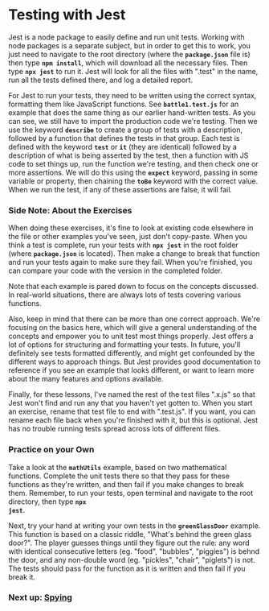 # Testing with Jest

Jest is a node package to easily define and run unit tests. Working with node packages is a separate subject, but in order to get this to work, you just need to navigate to the root directory (where the **<code>package.json</code>** file is) then type **<code>npm install</code>**, which will download all the necessary files. Then type **<code>npx jest</code>** to run it. Jest will look for all the files with ".test" in the name, run all the tests defined there, and log a detailed report. 

For Jest to run your tests, they need to be written using the correct syntax, formatting them like JavaScript functions. See **<code>battle1.test.js</code>** for an example that does the same thing as our earlier hand-written tests. As you can see, we still have to import the production code we're testing. Then we use the keyword **<code>describe</code>** to create a group of tests with a description, followed by a function that defines the tests in that group. Each test is defined with the keyword **<code>test</code>** or **<code>it</code>** (they are identical) followed by a description of what is being asserted by the test, then a function with JS code to set things up, run the function we're testing, and then check one or more assertions. We will do this using the **<code>expect</code>** keyword, passing in some variable or property, then chaining the **<code>toBe</code>** keyword with the correct value. When we run the test, if any of these assertions are false, it will fail.

### Side Note: About the Exercises

When doing these exercises, it's fine to look at existing code elsewhere in the file or other examples you've seen, just don't copy-paste. When you think a test is complete, run your tests with **<code>npx jest</code>** in the root folder (where **<code>package.json</code>** is located). Then make a change to break that function and run your tests again to make sure they fail. When you're finished, you can compare your code with the version in the completed folder.

Note that each example is pared down to focus on the concepts discussed. In real-world situations, there are always lots of tests covering various functions.

Also, keep in mind that there can be more than one correct approach. We're focusing on the basics here, which will give a general understanding of the concepts and empower you to unit test most things properly. Jest offers a lot of options for structuring and formatting your tests. In future, you'll definitely see tests formatted differently, and might get confounded by the different ways to approach things. But Jest provides good documentation to reference if you see an example that looks different, or want to learn more about the many features and options available.

Finally, for these lessons, I've named the rest of the test files ".x.js" so that Jest won't find and run any that you haven't yet gotten to. When you start an exercise, rename that test file to end with ".test.js". If you want, you can rename each file back when you're finished with it, but this is optional. Jest has no trouble running tests spread across lots of different files.

### Practice on your Own

Take a look at the **<code>mathUtils</code>** example, based on two mathematical functions. Complete the unit tests there so that they pass for these functions as they're written, and then fail if you make changes to break them. Remember, to run your tests, open terminal and navigate to the root directory, then type **<code>npx jest</code>**.

Next, try your hand at writing your own tests in the **<code>greenGlassDoor</code>** example. This function is based on a classic riddle, "What's behind the green glass door?". The player guesses things until they figure out the rule: any word with identical consecutive letters (eg. "food", "bubbles", "piggies") is behnd the door, and any non-double word (eg. "pickles", "chair", "piglets") is not. The tests should pass for the function as it is written and then fail if you break it.

### Next up: [Spying](SPY.md)
